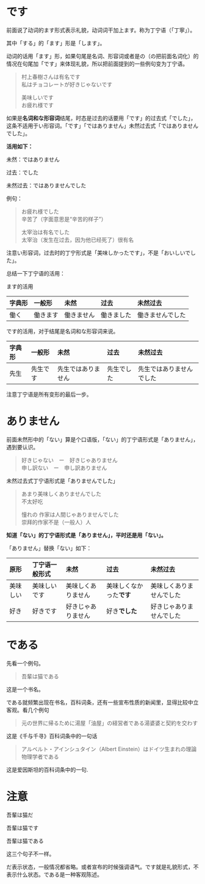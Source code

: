 # です

前面说了动词的ます形式表示礼貌，动词词干加上ます。称为丁宁语（「丁寧」）。

其中「する」的「ます」形是「します」。

动词的话用「ます」形，如果句尾是名词、形容词或者是の（の把前面名词化）的情况在句尾加「です」来体现礼貌，所以把前面提到的一些例句变为丁宁语。

> 村上春樹さんは有名です  
> 私はチョコレートが好きじゃないです
>
> 美味しいです  
> お疲れ様です

如果是**名词和な形容词**结尾，时态是过去的话要用「です」的过去式「でした」，这条不适用于い形容词。「です」「ではありません」未然过去式「ではありませんでした」。

**活用如下：**

未然：ではありません

过去：でした

未然过去：ではありませんでした

例句：

> お疲れ様でした  
> 辛苦了（字面意思是“辛苦的样子”）
>
> 太宰治は有名でした  
> 太宰治（发生在过去，因为他已经死了）很有名

注意い形容词，过去时的丁宁形式是「美味しかったです」，不是「おいしいでした」。

总结一下丁宁语的活用：

ます的活用

| 字典形 | 一般形 | 未然 | 过去 | 未然过去 |
| :--- | :--- | :--- | :--- | :--- |
| 働く | 働きます | 働きません | 働きました | 働きませんでした |

です的活用，对于结尾是名词和な形容词来说。

| 字典形 | 一般形 | 未然 | 过去 | 未然过去 |
| :--- | :--- | :--- | :--- | :--- |
| 先生 | 先生です | 先生ではありません | 先生でした | 先生ではありませんでした |

注意丁宁语是所有变形的最后一步。

# ありません

前面未然形中的「ない」算是个口语版，「ない」的丁宁语形式是「ありません」，遇到要认识。

> 好きじゃない　ー　好きじゃありません  
> 申し訳ない　ー　申し訳ありません

未然过去式丁宁语形式是「ありませんでした」

> あまり美味しくありませんでした  
> 不太好吃
>
> 憧れの 作家は人間じゃありませんでした  
> 崇拜的作家不是（一般人）人

**知道「ない」的丁宁语形式是「ありません」，平时还是用「ない」。**

「ありません」替换「ない」如下：

| 原形 | 丁宁语一般形式 | 未然 | 过去 | 未然过去 |
| :--- | :--- | :--- | :--- | :--- |
| 美味しい | 美味しいです | 美味しくありません | 美味しくなかった**です** | 美味しくありませんでした |
| 好き | 好きです | 好きじゃありません | 好き**でした** | 好きじゃありませんでした |

# である

先看一个例句。

> 吾輩は猫である

这是一个书名。

である就频繁出现在书名，百科词条，还有一些宣布性质的新闻里，显得比较中立客观。看几个例句

> 元の世界に帰るために湯屋「油屋」の経営者である湯婆婆と契約を交わす

这是《千与千寻》百科词条中的一句话

> アルベルト・アインシュタイン（Albert Einstein）はドイツ生まれの理論物理学者である

这是爱因斯坦的百科词条中的一句.



# 注意

吾輩は猫だ

吾輩は猫です

吾輩は猫である

这三个句子不一样。

だ表示状态，一般情况都省略。或者宣布的时候强调语气。です就是礼貌形式，不表示什么状态。である是一种客观陈述。

# 



